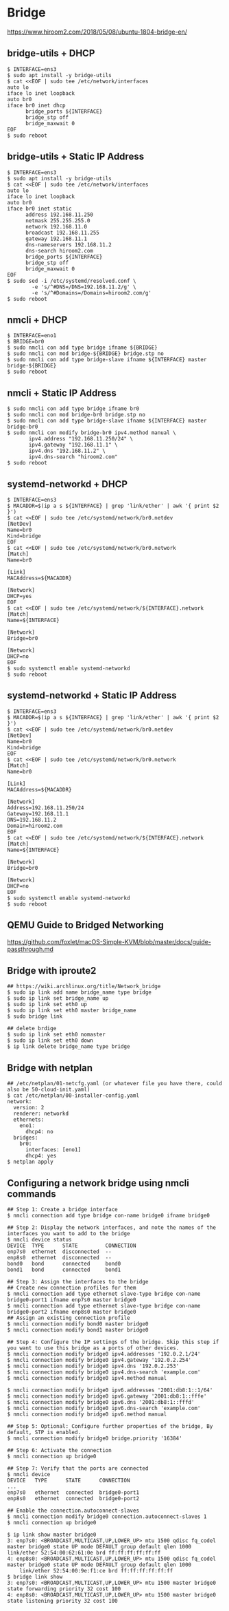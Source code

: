 Bridge
======

https://www.hiroom2.com/2018/05/08/ubuntu-1804-bridge-en/

## bridge-utils + DHCP
```
$ INTERFACE=ens3
$ sudo apt install -y bridge-utils
$ cat <<EOF | sudo tee /etc/network/interfaces
auto lo
iface lo inet loopback
auto br0
iface br0 inet dhcp
      bridge_ports ${INTERFACE}
      bridge_stp off
      bridge_maxwait 0
EOF
$ sudo reboot
```

## bridge-utils + Static IP Address
```
$ INTERFACE=ens3
$ sudo apt install -y bridge-utils
$ cat <<EOF | sudo tee /etc/network/interfaces
auto lo
iface lo inet loopback
auto br0
iface br0 inet static
      address 192.168.11.250
      netmask 255.255.255.0
      network 192.168.11.0
      broadcast 192.168.11.255
      gateway 192.168.11.1
      dns-nameservers 192.168.11.2
      dns-search hiroom2.com
      bridge_ports ${INTERFACE}
      bridge_stp off
      bridge_maxwait 0
EOF
$ sudo sed -i /etc/systemd/resolved.conf \
        -e 's/^#DNS=/DNS=192.168.11.2/g' \
        -e 's/^#Domains=/Domains=hiroom2.com/g'
$ sudo reboot
```

## nmcli + DHCP
```
$ INTERFACE=eno1
$ BRIDGE=br0
$ sudo nmcli con add type bridge ifname ${BRIDGE}
$ sudo nmcli con mod bridge-${BRIDGE} bridge.stp no
$ sudo nmcli con add type bridge-slave ifname ${INTERFACE} master bridge-${BRIDGE}
$ sudo reboot
```

## nmcli + Static IP Address
```
$ sudo nmcli con add type bridge ifname br0
$ sudo nmcli con mod bridge-br0 bridge.stp no
$ sudo nmcli con add type bridge-slave ifname ${INTERFACE} master bridge-br0
$ sudo nmcli con modify bridge-br0 ipv4.method manual \
       ipv4.address "192.168.11.250/24" \
       ipv4.gateway "192.168.11.1" \
       ipv4.dns "192.168.11.2" \
       ipv4.dns-search "hiroom2.com"
$ sudo reboot
```

## systemd-networkd + DHCP
```
$ INTERFACE=ens3
$ MACADDR=$(ip a s ${INTERFACE} | grep 'link/ether' | awk '{ print $2 }')
$ cat <<EOF | sudo tee /etc/systemd/network/br0.netdev
[NetDev]
Name=br0
Kind=bridge
EOF
$ cat <<EOF | sudo tee /etc/systemd/network/br0.network
[Match]
Name=br0

[Link]
MACAddress=${MACADDR}

[Network]
DHCP=yes
EOF
$ cat <<EOF | sudo tee /etc/systemd/network/${INTERFACE}.network
[Match]
Name=${INTERFACE}

[Network]
Bridge=br0

[Network]
DHCP=no
EOF
$ sudo systemctl enable systemd-networkd
$ sudo reboot
```

## systemd-networkd + Static IP Address
```
$ INTERFACE=ens3
$ MACADDR=$(ip a s ${INTERFACE} | grep 'link/ether' | awk '{ print $2 }')
$ cat <<EOF | sudo tee /etc/systemd/network/br0.netdev
[NetDev]
Name=br0
Kind=bridge
EOF
$ cat <<EOF | sudo tee /etc/systemd/network/br0.network
[Match]
Name=br0

[Link]
MACAddress=${MACADDR}

[Network]
Address=192.168.11.250/24
Gateway=192.168.11.1
DNS=192.168.11.2
Domain=hiroom2.com
EOF
$ cat <<EOF | sudo tee /etc/systemd/network/${INTERFACE}.network
[Match]
Name=${INTERFACE}

[Network]
Bridge=br0

[Network]
DHCP=no
EOF
$ sudo systemctl enable systemd-networkd
$ sudo reboot
```

## QEMU Guide to Bridged Networking

https://github.com/foxlet/macOS-Simple-KVM/blob/master/docs/guide-passthrough.md

## Bridge with iproute2

    ## https://wiki.archlinux.org/title/Network_bridge
    $ sudo ip link add name bridge_name type bridge
    $ sudo ip link set bridge_name up
    $ sudo ip link set eth0 up
    $ sudo ip link set eth0 master bridge_name
    $ sudo bridge link

    ## delete brdige
    $ sudo ip link set eth0 nomaster
    $ sudo ip link set eth0 down
    $ ip link delete bridge_name type bridge

## Bridge with netplan

    ## /etc/netplan/01-netcfg.yaml (or whatever file you have there, could also be 50-cloud-init.yaml)
    $ cat /etc/netplan/00-installer-config.yaml
    network:
      version: 2
      renderer: networkd
      ethernets:
        eno1:
          dhcp4: no
      bridges:
        br0:
          interfaces: [eno1]
          dhcp4: yes
    $ netplan apply

## Configuring a network bridge using nmcli commands

    ## Step 1: Create a bridge interface
    $ nmcli connection add type bridge con-name bridge0 ifname bridge0

    ## Step 2: Display the network interfaces, and note the names of the interfaces you want to add to the bridge
    $ nmcli device status
    DEVICE  TYPE      STATE         CONNECTION
    enp7s0  ethernet  disconnected  --
    enp8s0  ethernet  disconnected  --
    bond0   bond      connected     bond0
    bond1   bond      connected     bond1

    ## Step 3: Assign the interfaces to the bridge
    ## Create new connection profiles for them
    $ nmcli connection add type ethernet slave-type bridge con-name bridge0-port1 ifname enp7s0 master bridge0
    $ nmcli connection add type ethernet slave-type bridge con-name bridge0-port2 ifname enp8s0 master bridge0
    ## Assign an existing connection profile
    $ nmcli connection modify bond0 master bridge0
    $ nmcli connection modify bond1 master bridge0

    ## Step 4: Configure the IP settings of the bridge. Skip this step if you want to use this bridge as a ports of other devices.
    $ nmcli connection modify bridge0 ipv4.addresses '192.0.2.1/24'
    $ nmcli connection modify bridge0 ipv4.gateway '192.0.2.254'
    $ nmcli connection modify bridge0 ipv4.dns '192.0.2.253'
    $ nmcli connection modify bridge0 ipv4.dns-search 'example.com'
    $ nmcli connection modify bridge0 ipv4.method manual

    $ nmcli connection modify bridge0 ipv6.addresses '2001:db8:1::1/64'
    $ nmcli connection modify bridge0 ipv6.gateway '2001:db8:1::fffe'
    $ nmcli connection modify bridge0 ipv6.dns '2001:db8:1::fffd'
    $ nmcli connection modify bridge0 ipv6.dns-search 'example.com'
    $ nmcli connection modify bridge0 ipv6.method manual

    ## Step 5: Optional: Configure further properties of the bridge, By default, STP is enabled.
    $ nmcli connection modify bridge0 bridge.priority '16384'

    ## Step 6: Activate the connection
    $ nmcli connection up bridge0

    ## Step 7: Verify that the ports are connected
    $ nmcli device
    DEVICE   TYPE      STATE      CONNECTION
    ...
    enp7s0   ethernet  connected  bridge0-port1
    enp8s0   ethernet  connected  bridge0-port2

    ## Enable the connection.autoconnect-slaves
    $ nmcli connection modify bridge0 connection.autoconnect-slaves 1
    $ nmcli connection up bridge0

    $ ip link show master bridge0
    3: enp7s0: <BROADCAST,MULTICAST,UP,LOWER_UP> mtu 1500 qdisc fq_codel master bridge0 state UP mode DEFAULT group default qlen 1000
    link/ether 52:54:00:62:61:0e brd ff:ff:ff:ff:ff:ff
    4: enp8s0: <BROADCAST,MULTICAST,UP,LOWER_UP> mtu 1500 qdisc fq_codel master bridge0 state UP mode DEFAULT group default qlen 1000
        link/ether 52:54:00:9e:f1:ce brd ff:ff:ff:ff:ff:ff
    $ bridge link show
    3: enp7s0: <BROADCAST,MULTICAST,UP,LOWER_UP> mtu 1500 master bridge0 state forwarding priority 32 cost 100
    4: enp8s0: <BROADCAST,MULTICAST,UP,LOWER_UP> mtu 1500 master bridge0 state listening priority 32 cost 100
